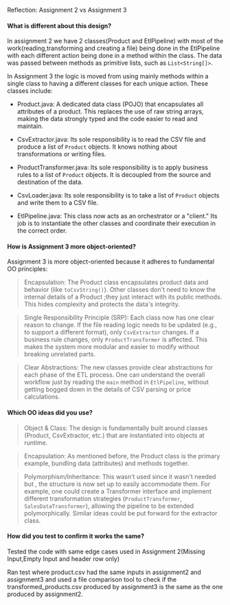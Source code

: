 Reflection: Assignment 2 vs Assignment 3

#### What is different about this design?

In assignment 2 we have 2 classes(Product and EtlPipeline) with most 
of the work(reading,transforming and creating a file) being done in 
the EtlPipeline with each different action being done in a method 
within the class. The data was passed between methods as primitive 
lists, such as `List<String[]>`.

In Assignment 3 the logic is moved from using mainly methods within a single
class to having a different classes for each unique action. These classes include:

- Product.java: A dedicated data class (POJO) that encapsulates all attributes 
of a product. This replaces the use of raw string arrays, making the data strongly typed 
and the code easier to read and maintain.

- CsvExtractor.java: Its sole responsibility is to read the CSV file and produce a 
list of `Product` objects. It knows nothing about transformations or writing files.

- ProductTransformer.java: Its sole responsibility is to apply business rules to a 
list of `Product` objects. It is decoupled from the source and destination of the data.

- CsvLoader.java: Its sole responsibility is to take a list of `Product` objects and 
write them to a CSV file.

- EtlPipeline.java: This class now acts as an orchestrator or a "client." Its job is 
to instantiate the other classes and coordinate their execution in the correct order.

#### How is Assignment 3 more object-oriented?

Assignment 3 is more object-oriented because it adheres to fundamental OO principles:

>Encapsulation: The Product class encapsulates product data and behavior (like
`toCsvString()`). Other classes don't need to know the internal details of a Product
 ;they just interact with its public methods. This hides complexity and protects the 
 data's integrity.
 
>Single Responsibility Principle (SRP): Each class now has one clear reason to 
 change. If the file reading logic needs to be updated (e.g., to support a different 
 format), only `CsvExtractor` changes. If a business rule changes, only `ProductTransformer` 
 is affected. This makes the system more modular and easier to modify without breaking unrelated parts.

>Clear Abstractions: The new classes provide clear abstractions for each phase of the ETL process. 
 One can understand the overall workflow just by reading the `main` method in `EtlPipeline`, without 
 getting bogged down in the details of CSV parsing or price calculations.

#### Which OO ideas did you use?

>Object & Class: The design is fundamentally built around classes (Product, CsvExtractor, etc.) 
 that are instantiated into objects at runtime.

>Encapsulation: As mentioned before, the Product class is the primary example, bundling data (attributes) 
 and methods together.

>Polymorphism/Inheritance: This wasn't used since it wasn't needed but , the structure is now set up to 
 easily accommodate them. For example, one could create a Transformer interface and implement different 
 transformation strategies (`ProductTransformer`, `SalesDataTransformer`), allowing the pipeline to be 
 extended polymorphically. Similar ideas could be put forward for the extractor class. 

#### How did  you test to confirm it works the same?

Tested the code with same edge cases used in Assignment 2(Missing Input,Empty Input and header row only)

Ran test where product.csv had the same inputs in assignment2 and assignment3 and used a file comparison tool
to check if the transformed_products.csv produced by assignment3 is the same as the one produced by 
assignment2.




